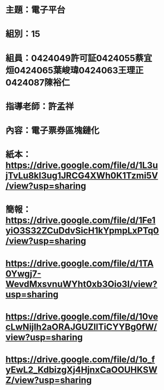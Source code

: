 # 主題：電子平台
# 組別：15
# 組員：0424049許可証0424055蔡宜烜0424065葉峻瑋0424063王理正0424087陳裕仁
# 指導老師：許孟祥
# 內容：電子票券區塊鏈化
# 紙本：https://drive.google.com/file/d/1L3ujTvLu8kI3ug1JRCG4XWh0K1Tzmi5V/view?usp=sharing
# 簡報：https://drive.google.com/file/d/1Fe1yiO3S32ZCuDdvSicH1kYpmpLxPTq0/view?usp=sharing
#  https://drive.google.com/file/d/1TA0Ywgj7-WevdMxsvnuWYht0xb3Oio3I/view?usp=sharing
#  https://drive.google.com/file/d/10vecLwNijIh2aORAJGUZllTiCYYBg0fW/view?usp=sharing
#  https://drive.google.com/file/d/1o_fyEwL2_KdbizgXj4HjnxCaOOUHKSWZ/view?usp=sharing
